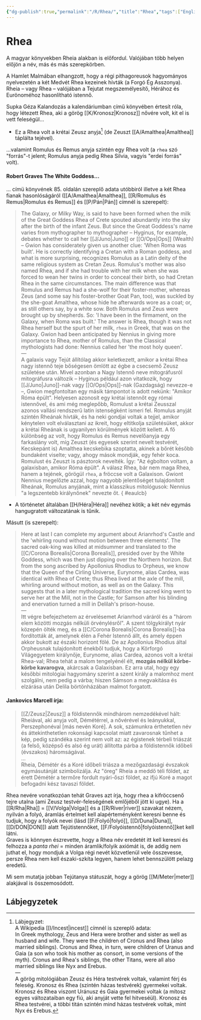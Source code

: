 ```yaml
---
{"dg-publish":true,"permalink":"/R/Rhea/","title":"Rhea","tags":["Englishtexttranslated"],"created":"2023-11-13T05:59","updated":"2024-10-26T00:14"}
---
```



# Rhea

A magyar könyvekben Rheia alakban is előfordul. Valójában több helyen előjön a név, más és más szerepkörben.  

A Hamlet Malmában elhangzott, hogy a régi pithagoreusok hagyományos nyelvezetén a két Medvét Rhea kezeinek hívták (a Forgó Ég Asszonya). Rheia – vagy Rhea – valójában a Tejutat megszemélyesítő, Hérához és Eurönoméhoz hasonlítható istennő.  

Supka Géza Kalandozás a kalendáriumban című könyvében értesít róla, hogy létezett Rhea, aki a görög [[K/Kronosz\|Kronosz]] nővére volt, kit el is vett feleségül...  
- Ez a Rhea volt a krétai Zeusz anyja[^1] (de Zeuszt [[A/Amalthea\|Amalthea]] táplálta tejével).

...valamint Romulus és Remus anyja szintén egy Rhea volt (a `rhea` szó "forrás"-t jelent; Romulus anyja pedig Rhea Silvia, vagyis "erdei forrás" volt).   

#### Robert Graves The White Goddess...

... címü könyvének 85. oldalán szereplő adata utóbbiról illetve a két Rhea fianak hasonlóságáról ([[A/Amalthea\|Amalthea]], [[R/Romulus és Remus\|Romulus és Remus]] és [[P/Pán\|Pán]] címnél is szerepelt):  
> The Galaxy, or Milky Way, is said to have been formed when the milk of the Great Goddess Rhea of Crete spouted abundantly into the sky after the birth of the infant Zeus. But since the Great Goddess's name varies from mythographer to mythographer – Hyginus, for example, debates whether to call her [[J/Juno\|Juno]] or [[O/Ops\|Ops]] (Wealth) – Gwion has considerately given us another clue: 'When Roma was built'. He is correctly identifying a Cretan with a Roman goddess, and what is more surprising, recognizes Romulus as a Latin deity of the same religious system as Cretan Zeus. Romulus's mother was also named Rhea, and if she had trouble with her milk when she was forced to wean her twins in order to conceal their birth, so had Cretan Rhea in the same circumstances. The main difference was that Romulus and Remus had a she-wolf for their foster-mother, whereas Zeus (and some say his foster-brother Goat Pan, too), was suckled by the she-goat Amalthea, whose hide he afterwards wore as a coat; or, as still others say, by a white sow. Both Romulus and Zeus were brought up by shepherds. So: 'I have been in the firmament, on the Galaxy, when Roma was built.' The answer is Rhea, though it was not Rhea herself but the spurt of her milk, `rhea` in Greek, that was on the Galaxy. Gwion had been anticipated by Nennius in giving more importance to Rhea, mother of Romulus, than the Classical mythologists had done: Nennius called her 'the most holy queen'.  
> —  
> A galaxis vagy Tejút állítólag akkor keletkezett, amikor a krétai Rhea nagy istennő teje bőségesen ömlött az égbe a csecsemő Zeusz születése után. Mivel azonban a Nagy Istennő neve mitográfusról mitográfusra változik – Hyginus például azon vitatkozik, hogy [[J/Juno\|Juno]]-nak vagy [[O/Ops\|Ops]]-nak (Gazdagság) nevezze-e –, Gwion megfontoltan egy másik támpontot is adott nekünk: "Amikor Róma épült". Helyesen azonosít egy krétai istennőt egy római istennővel, és ami még meglepőbb, Romulust a krétai Zeusszal azonos vallási rendszerű latin istenségként ismeri fel. Romulus anyját szintén Rheának hívták, és ha neki gondjai voltak a tejjel, amikor kénytelen volt elválasztani az ikreit, hogy eltitkolja születésüket, akkor a krétai Rheának is ugyanilyen körülmények között kellett. A fő különbség az volt, hogy Romulus és Remus nevelőanyja egy farkaslány volt, míg Zeuszt (és egyesek szerint nevelt testvérét, Kecskepánt is) Amalthea kecskebika szoptatta, akinek a bőrét később bundaként viselte; vagy, ahogy mások mondják, egy fehér koca. Romulust és Zeuszt is pásztorok nevelték. Így: "Az égbolton voltam, a galaxisban, amikor Róma épült". A válasz Rhea, bár nem maga Rhea, hanem a tejének, görögül `rhea`, a fröccse volt a Galaxison. Gwiont Nennius megelőzte azzal, hogy nagyobb jelentőséget tulajdonított Rheának, Romulus anyjának, mint a klasszikus mitológusok: Nennius "a legszentebb királynőnek" nevezte őt.  { #eaulcb}

- A történetet általában [[H/Héra\|Héra]] nevéhez kötik; a két név egymás hangugratott változatának is tűnik.

Másutt (is szerepelt):  
> Here at last I can complete my argument about Arianrhod's Castle and the 'whirling round without motion between three elements'. The sacred oak-king was killed at midsummer and translated to the [[C/Corona Borealis\|Corona Borealis]], presided over by the White Goddess, which was then just dipping over the Northern horizon. But from the song ascribed by Apollonius Rhodius to Orpheus, we know that the Queen of the Cirling Universe, Eurynome, alias Cardea, was identical with Rhea of Crete; thus Rhea lived at the axle of the mill, whirling around without motion, as well as on the Galaxy. This suggests that in a later mythological tradition the sacred king went to serve her at the Mill, not in the Castle; for Samson after his blinding and enervation turned a mill in Delilah's prison-house.  
> —  
> Itt végre befejezhetem az érvelésemet Arianrhod váráról és a "három elem közötti mozgás nélküli örvénylésről". A szent tölgykirályt nyár közepén ölték meg, és a [[C/Corona Borealis\|Corona Borealis]]-ba fordították át, amelynek élén a Fehér Istennő állt, és amely éppen akkor bukott az északi horizont fölé. De az Apollonius Rhodius által Orpheusnak tulajdonított énekből tudjuk, hogy a Körforgó Világegyetem királynője, Eurynome, alias Cardea, azonos volt a krétai Rhea-val; Rhea tehát a malom tengelyénél élt, **mozgás nélkül körbe-körbe kavarogva**, akárcsak a Galaxisban. Ez arra utal, hogy egy későbbi mitológiai hagyomány szerint a szent király a malomhoz ment szolgálni, nem pedig a várba; hiszen Sámson a megvakítása és elzárása után Delila börtönházában malmot forgatott.  

#### Jankovics Marcell írja:

> [[Z/Zeusz\|Zeusz]] a földistennők mindhárom nemzedékével hált: Rheiával, aki anyja volt, Démétérrel, a nővérével és leányukkal, Perszephonéval \[más nevén Koré\]. A sok, számunkra érthetetlen név és áttekinthetetlen rokonsági kapcsolat miatt zavarosnak tűnhet a kép, pedig szándéka szerint nem volt az: az égistenek térbeli triászát (a felső, középső és alsó ég urát) állította párba a földistennők időbeli (évszakos) háromságával.  
> ...  
> Rheia, Démétér és a Koré időbeli triásza a mezőgazdasági évszakok egymásutánját szimbolizálja. Az "öreg" Rheia a meddő téli földet, az érett Démétér a termőre fordult nyári-őszi földet, az ifjú Koré a magot befogadni kész tavaszi földet.  

Rhea nevére vonatkozóan tehát Graves azt írja, hogy rhea a kifröccsenő tejre utalna (ami Zeusz testvér-feleségének emlőjéből jött ki ugye). Ha a [[R/Rha\|Rha]] = [[V/Volga\|Volga]] és a [[R/River\|river]] szavakat nézem, nyilván a folyó, áramlás értelmet kell alapérteményként keresni benne és tudjuk, hogy a folyók nevei (lásd [[F/Folyó\|folyó]], [[D/Duna\|Duna]], [[D/DON\|DON]]) alatt Tejútistennőket, [[F/Folyóistennő\|folyóistennő]]ket kell látni.  
Graves is könnyen észrevette, hogy a Rhea név eredetét itt kell keresni és felhozza a *panta rhei* = minden áramlik/folyik axiómát is, de addig nem juthat el, hogy mondjuk a Volga régi nevét közvetlenül vele összevesse, persze Rhea nem kell északi-szkíta legyen, hanem lehet bennszülött pelazg eredetű.  

Mi sem mutatja jobban Tejútanya státuszát, hogy a görög [[M/Meter\|meter]] alakjával is összemosódott.  

## Lábjegyzetek

[^1]: Lábjegyzet:  
A Wikipedia [[I/Incest\|incest]] címnél is szereplő adata:  
In Greek mythology, Zeus and Hera were brother and sister as well as husband and wife. They were the children of Cronus and Rhea (also married siblings). Cronus and Rhea, in turn, were children of Uranus and Gaia (a son who took his mother as consort, in some versions of the myth). Cronus and Rhea's siblings, the other Titans, were all also married siblings like Nyx and Erebus.  
—  
A görög mitológiában Zeusz és Héra testvérek voltak, valamint férj és feleség. Kronosz és Rhea (szintén házas testvérek) gyermekei voltak. Kronosz és Rhea viszont Uránusz és Gaia gyermekei voltak (a mítosz egyes változataiban egy fiú, aki anyját vette fel hitveséül). Kronosz és Rhea testvérei, a többi titán szintén mind házas testvérek voltak, mint Nyx és Erebus.  